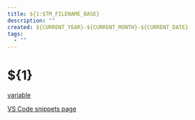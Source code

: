 ```yaml
---
title: ${1:$TM_FILENAME_BASE}
description: ""
created: ${CURRENT_YEAR}-${CURRENT_MONTH}-${CURRENT_DATE}
tags:
  - ""
---
```


# ${1}

[variable](https://code.visualstudio.com/docs/editor/userdefinedsnippets#_variables)

[VS Code snippets page](https://code.visualstudio.com/docs/editor/userdefinedsnippets#_snippet-syntax)
